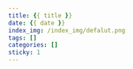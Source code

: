 ```yaml
---
title: {{ title }}
date: {{ date }}
index_img: /index_img/defalut.png
tags: []
categories: []
sticky: 1
---
```


